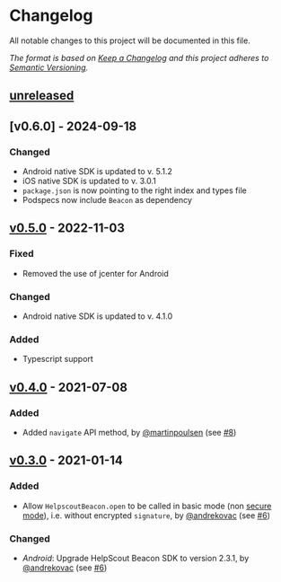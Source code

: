 # Changelog

All notable changes to this project will be documented in this file.

_The format is based on [Keep a Changelog](http://keepachangelog.com/) and this project adheres to [Semantic Versioning](http://semver.org/)._

## [unreleased]

## [v0.6.0] - 2024-09-18

### Changed

- Android native SDK is updated to v. 5.1.2
- iOS native SDK is updated to v. 3.0.1
- `package.json` is now pointing to the right index and types file
- Podspecs now include `Beacon` as dependency

## [v0.5.0] - 2022-11-03

### Fixed

- Removed the use of jcenter for Android

### Changed

- Android native SDK is updated to v. 4.1.0

### Added

- Typescript support

## [v0.4.0] - 2021-07-08

### Added

- Added `navigate` API method, by [@martinpoulsen](https://github.com/martinpoulsen) (see [#8](https://github.com/Driversnote-Dev/react-native-helpscout-beacon/pull/8))

## [v0.3.0] - 2021-01-14

### Added

- Allow `HelpscoutBeacon.open` to be called in basic mode (non [secure mode](https://developer.helpscout.com/beacon-2/web/secure-mode/)), i.e. without encrypted `signature`, by [@andrekovac](https://github.com/andrekovac) (see [#6](https://github.com/Driversnote-Dev/react-native-helpscout-beacon/pull/6))

### Changed

- _Android_: Upgrade HelpScout Beacon SDK to version 2.3.1, by [@andrekovac](https://github.com/andrekovac) (see [#6](https://github.com/Driversnote-Dev/react-native-helpscout-beacon/pull/6))

[unreleased]: https://github.com/Driversnote-Dev/react-native-helpscout-beacon/compare/v0.5.0...master
[v0.5.0]: https://github.com/Driversnote-Dev/react-native-helpscout-beacon/compare/v0.4.0...v0.5.0
[v0.4.0]: https://github.com/Driversnote-Dev/react-native-helpscout-beacon/compare/v0.3.0...v0.4.0
[v0.3.0]: https://github.com/Driversnote-Dev/react-native-helpscout-beacon/compare/v0.2.2...v0.3.0
